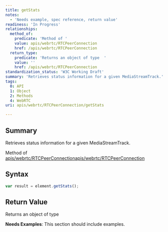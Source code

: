 ```yaml
---
title: getStats
notes:
  - 'Needs example, spec reference, return value'
readiness: 'In Progress'
relationships:
  method_of:
    predicate: 'Method of '
    value: apis/webrtc/RTCPeerConnection
    href: /apis/webrtc/RTCPeerConnection
  return_type:
    predicate: 'Returns an object of type  '
    value: ''
    href: /apis/webrtc/RTCPeerConnection
standardization_status: 'W3C Working Draft'
summary: 'Retrieves status information for a given MediaStreamTrack.'
tags:
  0: API
  1: Object
  2: Methods
  4: WebRTC
uri: apis/webrtc/RTCPeerConnection/getStats

---
```

## Summary

Retrieves status information for a given MediaStreamTrack.

Method of [apis/webrtc/RTCPeerConnection](/apis/webrtc/RTCPeerConnection)[apis/webrtc/RTCPeerConnection](/apis/webrtc/RTCPeerConnection)

## Syntax

``` js
var result = element.getStats();
```

## Return Value

Returns an object of type

**Needs Examples**: This section should include examples.

